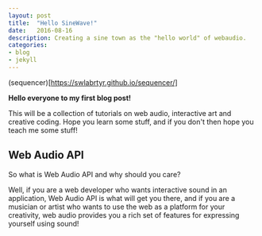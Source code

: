 ```yaml
---
layout: post
title:  "Hello SineWave!"
date:   2016-08-16
description: Creating a sine town as the "hello world" of webaudio.
categories:
- blog
- jekyll
---
```

(sequencer)[https://swlabrtyr.github.io/sequencer/]

**Hello everyone to my first blog post!**

This will be a collection of tutorials on web audio, interactive art and creative coding. Hope you learn some stuff, and if you don't then hope you teach me some stuff!

## Web Audio API

So what is Web Audio API and why should you care?

Well, if you are a web developer who wants interactive sound in an application, Web Audio API is what will get you there, and if you are a musician or artist who wants to use the web as a platform for your creativity, web audio provides you a rich set of features for expressing yourself using sound!

